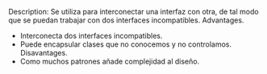 Description: Se utiliza para interconectar una interfaz con otra, de tal modo que se puedan 
trabajar con dos interfaces incompatibles.
Advantages.
* Interconecta dos interfaces incompatibles.
* Puede encapsular clases que no conocemos y no controlamos.
Disavantages.
* Como muchos patrones añade complejidad al diseño.
